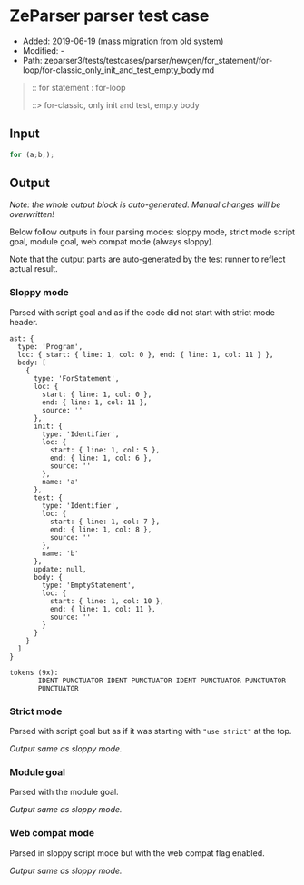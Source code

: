 # ZeParser parser test case

- Added: 2019-06-19 (mass migration from old system)
- Modified: -
- Path: zeparser3/tests/testcases/parser/newgen/for_statement/for-loop/for-classic_only_init_and_test_empty_body.md

> :: for statement : for-loop
>
> ::> for-classic, only init and test, empty body

## Input

`````js
for (a;b;);
`````

## Output

_Note: the whole output block is auto-generated. Manual changes will be overwritten!_

Below follow outputs in four parsing modes: sloppy mode, strict mode script goal, module goal, web compat mode (always sloppy).

Note that the output parts are auto-generated by the test runner to reflect actual result.

### Sloppy mode

Parsed with script goal and as if the code did not start with strict mode header.

`````
ast: {
  type: 'Program',
  loc: { start: { line: 1, col: 0 }, end: { line: 1, col: 11 } },
  body: [
    {
      type: 'ForStatement',
      loc: {
        start: { line: 1, col: 0 },
        end: { line: 1, col: 11 },
        source: ''
      },
      init: {
        type: 'Identifier',
        loc: {
          start: { line: 1, col: 5 },
          end: { line: 1, col: 6 },
          source: ''
        },
        name: 'a'
      },
      test: {
        type: 'Identifier',
        loc: {
          start: { line: 1, col: 7 },
          end: { line: 1, col: 8 },
          source: ''
        },
        name: 'b'
      },
      update: null,
      body: {
        type: 'EmptyStatement',
        loc: {
          start: { line: 1, col: 10 },
          end: { line: 1, col: 11 },
          source: ''
        }
      }
    }
  ]
}

tokens (9x):
       IDENT PUNCTUATOR IDENT PUNCTUATOR IDENT PUNCTUATOR PUNCTUATOR
       PUNCTUATOR
`````

### Strict mode

Parsed with script goal but as if it was starting with `"use strict"` at the top.

_Output same as sloppy mode._

### Module goal

Parsed with the module goal.

_Output same as sloppy mode._

### Web compat mode

Parsed in sloppy script mode but with the web compat flag enabled.

_Output same as sloppy mode._
